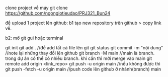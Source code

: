 clone project về máy
git clone https://github.com/ngongiotieudao/PRJ321_Bun24

để upload 1 project lên github:
b1 tạo new repository trên github > copy link về.

b2:
mở git gui hoặc terminal

git init
git add . //để add tất cả file lên git
git status 
git commit -m "nội dung" //note lại những thay đổi lên github
git branch -M main //main là branch. trong dự án có thể có nhiều branch. khi cần thì mới merge vào main
git remote add origin <link_repo>
git push -u origin main //nếu không được thì git push -fetch -u origin main //push code lên github ở nhánh(branch) main
